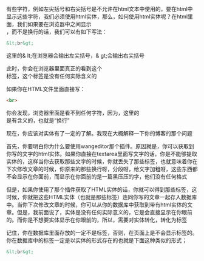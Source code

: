 有些字符，例如左尖括号和右尖括号是不允许在html文本中使用的，要在html中显示这些字符，我们必须使用html实体，那么，如何使用html实体呢？在html里面，我们如果要在浏览器中之间显示<br>，而不是换行的话，我们可以有如下写法：

```html
&lt;br&gt;
```

这里的& lt;在浏览器会输出左尖括号，& gt;会输出右尖括号

此时，你会在浏览器里面真正的看到这个<br>标签，这个标签是没有任何实际含义的

如果你在HTML文件里面直接写：

```html
<br>
```

你会发现，浏览器里面是看不到任何字符，因为，这里的<br>是有含义的，也就是“换行”

现在，你应该对实体有了一定的了解。我现在大概解释一下你的博客的那个问题

首先，你要明白你为什么要使用wangeditor那个插件。原因就是，你可以获取到你写的文字的html实体。如果你直接在textarea里面写文字的话，你是不能够提取实体的，这样当你去获取那些文字的时候，你就丢失了那些标签，也就意味着你在下次修改文章的时候，你原来的那些换行呀，分段呀，给文字加粗呀，这些东西都不会显示在你面前，而显示在你面前的是一篇黑压压的字，他们没有任何格式

但是，如果你使用了那个插件获取了HTML实体的话，你就可以得到那些标签，这时候，你就把这些HTML实体（也就是那些标签）连同你写的文章一起存入数据库中。当你下次修改文章的时候，你可以从你的数据库中获取到带有html实体的文章。但是，我前面说了，实体是没有任何实际意义的，它是会直接显示在你眼前的。而你是不想要实体显示在你眼前的，所以，需要对实体转化，转化为标签

记住，你在数据库里面存放的一定不是标签，否则，在页面上是不会显示标签的。你在数据库中的标签一定是以实体的形式存在的也就是下面这种类似的形式；

```html
&lt;br&gt;
```

